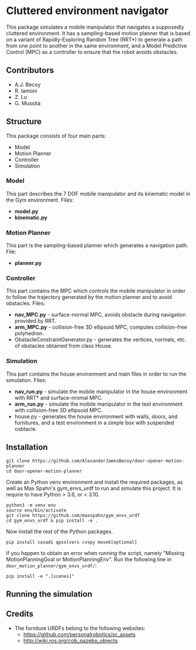 # Cluttered environment navigator

This package simulates a mobile manipulator that navigates a supposedly cluttered environment. It has a sampling-based motion planner that is based on a variant of Rapidly-Exploring Random Tree (RRT*) to generate a path from one point to another in the same environment, and a Model Predictive Control (MPC) as a controller to ensure that the robot avoids obstacles.

## Contributors
- A.J. Becoy
- R. Iamoni
- Z. Lu
- G. Mussita

## Structure

This package consists of four main parts:
- Model
- Motion Planner
- Controller
- Simulation

### Model
This part describes the 7 DOF mobile manipulator and its kinematic model in the Gym environment. Files:
- **model.py**
- **kinematic.py**

### Motion Planner
This part is the sampling-based planner which generates a navigation path. File:
- **planner.py**

### Controller
This part contains the MPC which controls the mobile manipulator in order to follow the trajectory generated by the motion planner and to avoid obstacles. Files:
- **nav_MPC.py** - surface-normal MPC, avoids obstacle during navigation provided by RRT.
- **arm_MPC.py** - collision-free 3D ellipsoid MPC, computes collision-free polyhedron.
- ObstacleConstraintGenerator.py - generates the vertices, normals, etc. of obstacles obtained from class House.

### Simulation
This part contains the house environment and main files in order to run the simulation. Files:
- **nav_run.py** - simulate the mobile manipulator in the house environment with RRT* and surface-nromal MPC.
- **arm_run.py** - simulate the mobile manipulator in the test environment with collision-free 3D ellipsoid MPC.
- house.py - generates the house environment with walls, doors, and furnitures, and a test environment in a simple box with suspended osbtacle.

## Installation
```
git clone https://github.com/AlexanderJamesBecoy/door-opener-motion-planner
cd door-opener-motion-planner
```
Create an Python venv environment and install the required packages, as well as Max Spahn's gym_envs_urdf to run and simulate this project. It is require to have Python > 3.6, or < 3.10.
```
python3 -m venv env
source env/bin/activate
git clone https://github.com/maxspahn/gym_envs_urdf
cd gym_envs_urdf & pip install -e .
```
Now install the rest of the Python packages.
```
pip install casadi qpsolvers cvxpy mosek[optional]
```

If you happen to obtain an error when running the script, namely "Missing MotionPlanningGoal or MotionPlanningEnv". Run the following line in `door_motion_planner/gym_envs_urdf/`:
```
pip install -e ".[scenes]"
```

## Running the simulation


## Credits
- The furniture URDFs belong to the following websites:
    - https://github.com/personalrobotics/pr_assets
    - http://wiki.ros.org/cob_gazebo_objects